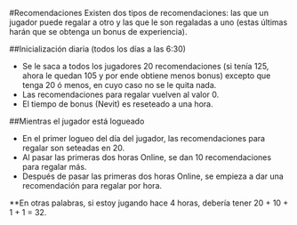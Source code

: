 #Recomendaciones
Existen dos tipos de recomendaciones: las que un jugador puede regalar a otro y las que le son regaladas a uno (estas últimas harán que se obtenga un bonus de experiencia).

##Inicialización diaria (todos los días a las 6:30)
* Se le saca a todos los jugadores 20 recomendaciones (si tenía 125, ahora le quedan 105 y por ende obtiene menos bonus) excepto que tenga 20 ó menos, en cuyo caso no se le quita nada.
* Las recomendaciones para regalar vuelven al valor 0.
* El tiempo de bonus (Nevit) es reseteado a una hora.

##Mientras el jugador está logueado
* En el primer logueo del día del jugador, las recomendaciones para regalar son seteadas en 20.
* Al pasar las primeras dos horas Online, se dan 10 recomendaciones para regalar más.
* Después de pasar las primeras dos horas Online, se empieza a dar una recomendación para regalar por hora.

**En otras palabras, si estoy jugando hace 4 horas, debería tener 20 + 10 + 1 + 1 = 32.
